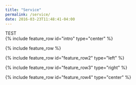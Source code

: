 ```yaml
---
title: "Service"
permalink: /service/
date: 2016-03-23T11:48:41-04:00
---
```

<div> TEST </div>
{% include feature_row id="intro" type="center" %}

{% include feature_row %}

{% include feature_row id="feature_row2" type="left" %}

{% include feature_row id="feature_row3" type="right" %}

{% include feature_row id="feature_row4" type="center" %}
